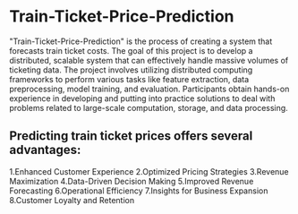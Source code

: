 # Train-Ticket-Price-Prediction
"Train-Ticket-Price-Prediction" is the process of creating a system that forecasts train ticket costs. The goal of this project is to develop a distributed, scalable system that can effectively handle massive volumes of ticketing data. The project involves utilizing distributed computing frameworks to perform various tasks like feature extraction, data preprocessing, model training, and evaluation. Participants obtain hands-on experience in developing and putting into practice solutions to deal with problems related to large-scale computation, storage, and data processing.

## Predicting train ticket prices offers several advantages:
1.Enhanced Customer Experience
2.Optimized Pricing Strategies
3.Revenue Maximization
4.Data-Driven Decision Making
5.Improved Revenue Forecasting
6.Operational Efficiency
7.Insights for Business Expansion
8.Customer Loyalty and Retention





